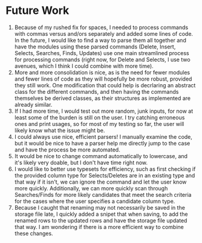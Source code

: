 # Future Work

1. Because of my rushed fix for spaces, I needed to process commands with commas versus and/ors separately and added some lines of code. In the future, I would like to find a way to parse them all together and have the modules using these parsed commands (Delete, Insert, Selects, Searches, Finds, Updates) use one main streamlined process for processing commands (right now, for Delete and Selects, I use two avenues, which I think I could combine with more time).
2. More and more consolidation is nice, as is the need for fewer modules and fewer lines of code as they will hopefully be more robust, provided they still work. One modification that could help is decrlaring an abstract class for the different commands, and then having the commands themselves be derived classes, as their structures as implemented are already similar.
3. If I had more time, I would test out more random, junk inputs, for now at least some of the burden is still on the user. I try catching erroneous ones and print usages, so for most of my testing so far, the user will likely know what the issue might be.
4. I could always use nice, efficient parsers! I manually examine the code, but it would be nice to have a parser help me directly jump to the case and have the process be more automated.
5. It would be nice to change command automatically to lowercase, and it's likely very doable, but I don't have time right now.
6. I would like to better use typesets for efficiency, such as first checking if the provided column type for Selects/Deletes are in an existing type and that way if it isn't, we can ignore the command and let the user know more quickly. Additionally, we can more quickly scan through Searches/Finds for more likely candidates that meet the search criteria for the cases where the user specifies a candidate column type.
7. Because I caught that renaming may not necessarily be saved in the storage file late, I quickly added a snipet that when saving, to add the renamed rows to the updated rows and have the storage file updated that way. I am wondering if there is a more efficient way to combine these changes.
